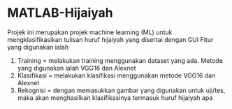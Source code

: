 # MATLAB-Hijaiyah
Projek ini merupakan projek machine learning (ML) untuk mengklasifikasikan tulisan huruf hijaiyah yang disertai dengan GUI
Fitur yang digunakan ialah
1. Training = melakukan training menggunakan dataset yang ada. Metode yang digunakan ialah VGG16 dan Alexnet
2. Klasifikasi = melakukan klasifikasi menggunakan metode VGG16 dan Alexnet
3. Rekognisi = dengan memasukkan gambar yang digunakan untuk uji/tes, maka akan menghasilkan klasifikasinya termasuk huruf hijaiyah apa
